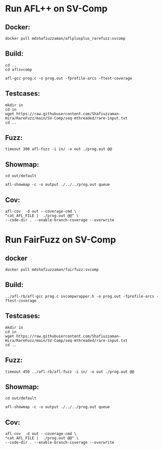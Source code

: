# Run AFL++ on SV-Comp

## Docker: 
```docker pull mdshafiuzzaman/aflplusplus_rarefuzz:svcomp```

## Build:
```
cd ..
cd aflsvcomp
```
```afl-gcc prog.c -o prog.out -fprofile-arcs -ftest-coverage```

## Testcases:
```
mkdir in
cd in
wget https://raw.githubusercontent.com/Shafiuzzaman-Hira/RareFuzz/main/SV-Comp/seq-mthreaded/rare-input.txt
cd ..
```
## Fuzz:
```
timeout 300 afl-fuzz -i in/ -o out ./prog.out @@
```
## Showmap:
```
cd out/default 

afl-showmap -c -o output ./../../prog.out queue 
```

## Cov:
```
afl-cov  -d out --coverage-cmd \
"cat AFL_FILE |  ./prog.out @@" \
--code-dir . --enable-branch-coverage --overwrite
```
# Run FairFuzz on SV-Comp

## docker
```docker pull mdshafiuzzaman/fairfuzz:svcomp```
## Build:
```../afl-rb/afl-gcc prog.c svcompwrapper.h -o prog.out -fprofile-arcs -ftest-coverage```

## Testcases:
```
mkdir in
cd in
wget https://raw.githubusercontent.com/Shafiuzzaman-Hira/RareFuzz/main/SV-Comp/seq-mthreaded/rare-input.txt
cd ..
```
## Fuzz:
```
timeout 450 ../afl-rb/afl-fuzz -i in/ -o out ./prog.out @@

```
## Showmap:
```
cd out/default 

afl-showmap -c -o output ./../../prog.out queue 
```

## Cov:
```
afl-cov  -d out --coverage-cmd \
"cat AFL_FILE |  ./prog.out @@" \
--code-dir . --enable-branch-coverage --overwrite
```
